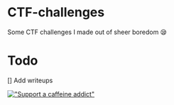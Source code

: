 # CTF-challenges
Some CTF challenges I made out of sheer boredom 😪

# Todo
[] Add writeups

[!["Support a caffeine addict"](https://www.buymeacoffee.com/assets/img/custom_images/orange_img.png)](https://www.buymeacoffee.com/Pyrosec)
